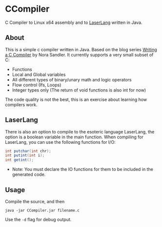 # CCompiler
C Compiler to Linux x64 assembly and to [LaserLang](https://github.com/Quintec/LaserLang) written in Java.

## About
This is a simple c compiler written in Java. Based on the blog series [Writing a C Compiler](https://norasandler.com/2017/11/29/Write-a-Compiler.html) by Nora Sandler.
It currently supports a very small subset of C:
- Functions
- Local and Global variables
- All different types of binary/unary math and logic operators
- Flow control (Ifs, Loops)
- Integer types only (The return of void functions is also int for now)

The code quality is not the best, this is an exercise about learning how compilers work.

## LaserLang
There is also an option to compile to the esoteric language LaserLang, the option is a boolean variable in the main function.
When compiling for LaserLang, you can use the following functions for I/O:
```java
int putchar(int chr);
int putint(int i);
int getint();
```
* Note: You must declare the IO functions for them to be included in the generated code.

## Usage
Compile the source, and then
```shell
java -jar CCompiler.jar filename.c
```
Use the `-d` flag for debug output.
